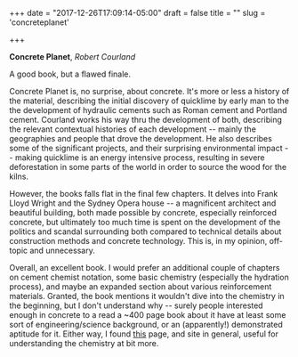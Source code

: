 +++
date = "2017-12-26T17:09:14-05:00"
draft = false
title = ""
slug = 'concreteplanet'

+++

**Concrete Planet**, *Robert Courland*

A good book, but a flawed finale. 

Concrete Planet is, no surprise, about concrete. It's more or less a history of the material, describing the initial discovery of quicklime by early man to the the development of hydraulic cements such as Roman cement and Portland cement. Courland works his way thru the development of both, describing the relevant contextual histories of each development -- mainly the geographies and people that drove the development. He also describes some of the significant projects, and their surprising environmental impact -- making quicklime is an energy intensive process, resulting in severe deforestation in some parts of the world in order to source the wood for the kilns.

However, the books falls flat in the final few chapters. It delves into Frank Lloyd Wright and the Sydney Opera house -- a magnificent architect and beautiful building, both made possible by concrete, especially reinforced concrete, but ultimately too much time is spent on the development of the politics and scandal surrounding both compared to technical details about construction methods and concrete technology. This is, in my opinion, off-topic and unnecessary.

Overall, an excellent book. I would prefer an additional couple of chapters on cement chemist notation, some basic chemistry (especially the hydration process), and maybe an expanded section about various reinforcement materials. Granted, the book mentions it wouldn't dive into the chemistry in the beginning, but I don't understand why -- surely people interested enough in concrete to a read a ~400 page book about it have at least some sort of engineering/science background, or an (apparently!) demonstrated aptitude for it. Either way, I found [this](https://www.understanding-cement.com/hydration.html) page, and site in general, useful for understanding the chemistry at bit more.
